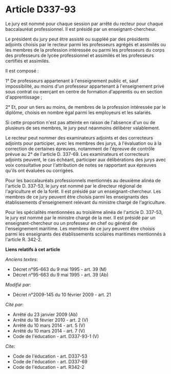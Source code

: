 # Article D337-93

Le jury est nommé pour chaque session par arrêté du recteur pour chaque baccalauréat professionnel. Il est présidé par un
enseignant-chercheur. 

Le président du jury peut être assisté ou suppléé par des présidents adjoints choisis par le recteur parmi les professeurs
agrégés et assimilés ou les membres de la profession intéressée ou parmi les professeurs du corps des professeurs de lycée
professionnel et assimilés et les professeurs certifiés et assimilés. 

Il est composé : 

1° De professeurs appartenant à l'enseignement public et, sauf impossibilité, au moins d'un professeur appartenant à
l'enseignement privé sous contrat ou exerçant en centre de formation d'apprentis ou en section d'apprentissage ; 

2° Et, pour un tiers au moins, de membres de la profession intéressée par le diplôme, choisis en nombre égal parmi les
employeurs et les salariés. 

Si cette proportion n'est pas atteinte en raison de l'absence d'un ou de plusieurs de ses membres, le jury peut néanmoins
délibérer valablement. 

Le recteur peut nommer des examinateurs adjoints et des correcteurs adjoints pour participer, avec les membres des jurys, à
l'évaluation ou à la correction de certaines épreuves, notamment de l'épreuve de contrôle prévue au 2° de l'article D.
337-69. Les examinateurs et correcteurs adjoints peuvent, le cas échéant, participer aux délibérations des jurys avec voix
consultative pour l'attribution de notes se rapportant aux épreuves qu'ils ont évaluées ou corrigées. 

Pour les baccalauréats professionnels mentionnés au deuxième alinéa de l'article D. 337-53, le jury est nommé par le
directeur régional de l'agriculture et de la forêt. Il est présidé par un enseignant-chercheur. Les membres de ce jury
peuvent être choisis parmi les enseignants des établissements d'enseignement relevant du ministre chargé de l'agriculture. 

Pour les spécialités mentionnées au troisième alinéa de l'article D. 337-53, le jury est nommé par le ministre chargé de la
mer. Il est présidé par un enseignant-chercheur ou un professeur en chef ou général de l'enseignement maritime. Les membres
de ce jury peuvent être choisis parmi les enseignants des établissements scolaires maritimes mentionnés à l'article R. 342-2.

**Liens relatifs à cet article**

_Anciens textes_:

  - Décret n°95-663 du 9 mai 1995 - art. 39 (M)
  - Décret n°95-663 du 9 mai 1995 - art. 39 (Ab)

_Modifié par_:

  - Décret n°2009-145 du 10 février 2009 - art. 21

_Cité par_:

  - Arrêté du 23 janvier 2009 (Ab)
  - Arrêté du 18 février 2010 - art. 2 (V)
  - Arrêté du 10 mars 2014 - art. 5 (V)
  - Arrêté du 10 mars 2014 - art. 7 (V)
  - Code de l'éducation - art. D337-93-1 (V)

_Cite_:

  - Code de l'éducation - art. D337-53
  - Code de l'éducation - art. D337-69
  - Code de l'éducation - art. R342-2
